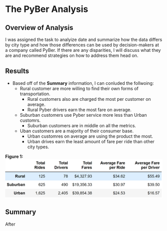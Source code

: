 # The PyBer Analysis # 
 ## Overview of Analysis ##
I was assigned the task to analyize date and summarize how the data differs by city type and how those differences can be used by decision-makers at a company called PyBer. If there are any disparities, I will discuss what they are and recommend strategies on how to address them head on.
## Results ##
- Based off of the **Summary** information, I can conluded the follwoing:
   - Rural customer are more willing to find their own forms of transportation.
      - Rural customers also are charged the most per customer on average.
      - Rural Pyber drivers earn the most fare on average. 
   - Suburban customers use Pyber service more less than Urban customrs.
      - Suburban customers are in middle on all the metrics.  
   - Uban customers are a majority of their consumer base.
      - Urban customres on average are using the product the most.
      - Urban drives earn the least amount of fare per ride than other city types.




**Figure 1:**
![The PyBer Analysis](https://github.com/Aszeal/PyBer_Analysis/blob/main/Analysis/Screenshot%20(59).png)
## Summary ## 
After 
